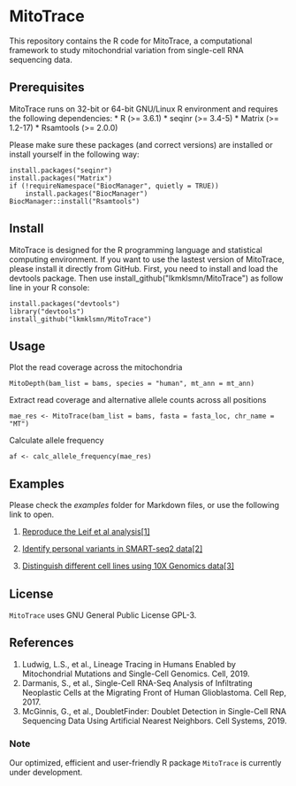 # MitoTrace

This repository contains the R code for MitoTrace, a computational framework to study mitochondrial variation from single-cell RNA sequencing data.

## Prerequisites

MitoTrace runs on 32-bit or 64-bit GNU/Linux R environment and requires the following dependencies: \* R (\>= 3.6.1) \* seqinr (\>= 3.4-5) \* Matrix (\>= 1.2-17) \* Rsamtools (\>= 2.0.0)

Please make sure these packages (and correct versions) are installed or install yourself in the following way:

    install.packages("seqinr")
    install.packages("Matrix")
    if (!requireNamespace("BiocManager", quietly = TRUE))
        install.packages("BiocManager")
    BiocManager::install("Rsamtools")

## Install
MitoTrace is designed for the R programming language  and statistical computing environment. If you want to use the lastest version of MitoTrace, please install it directly from GitHub. First, you need to install and load the devtools package. Then use install_github("lkmklsmn/MitoTrace") as follow line in your R console:

    install.packages("devtools")
    library("devtools")
    install_github("lkmklsmn/MitoTrace")

## Usage

Plot the read coverage across the mitochondria

    MitoDepth(bam_list = bams, species = "human", mt_ann = mt_ann)

Extract read coverage and alternative allele counts across all positions

    mae_res <- MitoTrace(bam_list = bams, fasta = fasta_loc, chr_name = "MT")

Calculate allele frequency

    af <- calc_allele_frequency(mae_res)

## Examples

Please check the *examples* folder for Markdown files, or use the following link to open.

1.  [Reproduce the Leif et al analysis[1]](https://htmlpreview.github.io/?https://github.com/lkmklsmn/MitoTrace/blob/master/examples/Reproduce%20results%20in%20figures%205H%20%26%205I%20from%20Leif%20et%20al.html)

2.  [Identify personal variants in SMART-seq2 data[2]](https://htmlpreview.github.io/?https://github.com/lkmklsmn/MitoTrace/blob/master/examples/Single-Cell-SMART-SEQ2-data.html)

3.  [Distinguish different cell lines using 10X Genomics data[3]](https://htmlpreview.github.io/?https://github.com/lkmklsmn/MitoTrace/blob/master/examples/Single-Cell-10X-Genomics-data.html)

## License

`MitoTrace` uses GNU General Public License GPL-3.

## References

1.  Ludwig, L.S., et al., Lineage Tracing in Humans Enabled by Mitochondrial Mutations and Single-Cell Genomics. Cell, 2019.
2.  Darmanis, S., et al., Single-Cell RNA-Seq Analysis of Infiltrating Neoplastic Cells at the Migrating Front of Human Glioblastoma. Cell Rep, 2017. 
3.  McGinnis, G., et al., DoubletFinder: Doublet Detection in Single-Cell RNA Sequencing Data Using Artificial Nearest Neighbors. Cell Systems, 2019.

### Note

Our optimized, efficient and user-friendly R package `MitoTrace` is currently under development.
